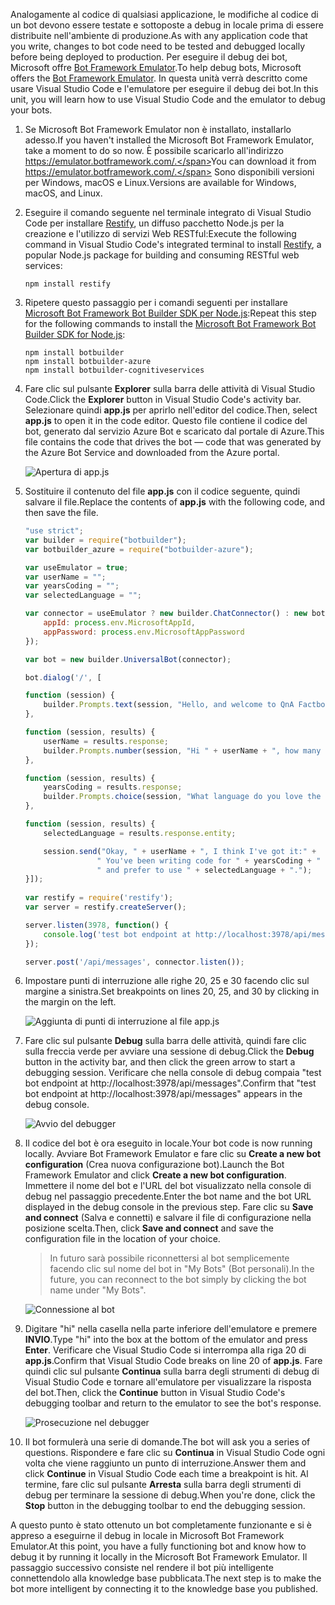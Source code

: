 <span data-ttu-id="f0c04-101">Analogamente al codice di qualsiasi applicazione, le modifiche al codice di un bot devono essere testate e sottoposte a debug in locale prima di essere distribuite nell'ambiente di produzione.</span><span class="sxs-lookup"><span data-stu-id="f0c04-101">As with any application code that you write, changes to bot code need to be tested and debugged locally before being deployed to production.</span></span> <span data-ttu-id="f0c04-102">Per eseguire il debug dei bot, Microsoft offre [Bot Framework Emulator](https://emulator.botframework.com/).</span><span class="sxs-lookup"><span data-stu-id="f0c04-102">To help debug bots, Microsoft offers the [Bot Framework Emulator](https://emulator.botframework.com/).</span></span> <span data-ttu-id="f0c04-103">In questa unità verrà descritto come usare Visual Studio Code e l'emulatore per eseguire il debug dei bot.</span><span class="sxs-lookup"><span data-stu-id="f0c04-103">In this unit, you will learn how to use Visual Studio Code and the emulator to debug your bots.</span></span>

1. <span data-ttu-id="f0c04-104">Se Microsoft Bot Framework Emulator non è installato, installarlo adesso.</span><span class="sxs-lookup"><span data-stu-id="f0c04-104">If you haven't installed the Microsoft Bot Framework Emulator, take a moment to do so now.</span></span> <span data-ttu-id="f0c04-105">È possibile scaricarlo all'indirizzo https://emulator.botframework.com/.</span><span class="sxs-lookup"><span data-stu-id="f0c04-105">You can download it from https://emulator.botframework.com/.</span></span> <span data-ttu-id="f0c04-106">Sono disponibili versioni per Windows, macOS e Linux.</span><span class="sxs-lookup"><span data-stu-id="f0c04-106">Versions are available for Windows, macOS, and Linux.</span></span>

1. <span data-ttu-id="f0c04-107">Eseguire il comando seguente nel terminale integrato di Visual Studio Code per installare [Restify](http://restify.com/), un diffuso pacchetto Node.js per la creazione e l'utilizzo di servizi Web RESTful:</span><span class="sxs-lookup"><span data-stu-id="f0c04-107">Execute the following command in Visual Studio Code's integrated terminal to install [Restify](http://restify.com/), a popular Node.js package for building and consuming RESTful web services:</span></span>

    ```
    npm install restify
    ```

1. <span data-ttu-id="f0c04-108">Ripetere questo passaggio per i comandi seguenti per installare [Microsoft Bot Framework Bot Builder SDK per Node.js](https://docs.microsoft.com/bot-framework/nodejs/bot-builder-nodejs-quickstart):</span><span class="sxs-lookup"><span data-stu-id="f0c04-108">Repeat this step for the following commands to install the [Microsoft Bot Framework Bot Builder SDK for Node.js](https://docs.microsoft.com/bot-framework/nodejs/bot-builder-nodejs-quickstart):</span></span>

    ```
    npm install botbuilder
    npm install botbuilder-azure
    npm install botbuilder-cognitiveservices
    ```

1. <span data-ttu-id="f0c04-109">Fare clic sul pulsante **Explorer** sulla barra delle attività di Visual Studio Code.</span><span class="sxs-lookup"><span data-stu-id="f0c04-109">Click the **Explorer** button in Visual Studio Code's activity bar.</span></span> <span data-ttu-id="f0c04-110">Selezionare quindi **app.js** per aprirlo nell'editor del codice.</span><span class="sxs-lookup"><span data-stu-id="f0c04-110">Then, select **app.js** to open it in the code editor.</span></span> <span data-ttu-id="f0c04-111">Questo file contiene il codice del bot, generato dal servizio Azure Bot e scaricato dal portale di Azure.</span><span class="sxs-lookup"><span data-stu-id="f0c04-111">This file contains the code that drives the bot — code that was generated by the Azure Bot Service and downloaded from the Azure portal.</span></span>

    ![Apertura di app.js](../media-draft/5-vs-select-index-js.png)

1. <span data-ttu-id="f0c04-113">Sostituire il contenuto del file **app.js** con il codice seguente, quindi salvare il file.</span><span class="sxs-lookup"><span data-stu-id="f0c04-113">Replace the contents of **app.js** with the following code, and then save the file.</span></span>

    ```JavaScript
    "use strict";
    var builder = require("botbuilder");
    var botbuilder_azure = require("botbuilder-azure");
    
    var useEmulator = true; 
    var userName = ""; 
    var yearsCoding = ""; 
    var selectedLanguage = "";
    
    var connector = useEmulator ? new builder.ChatConnector() : new botbuilder_azure.BotServiceConnector({
        appId: process.env.MicrosoftAppId,
        appPassword: process.env.MicrosoftAppPassword      
    });
    
    var bot = new builder.UniversalBot(connector);
    
    bot.dialog('/', [
    
    function (session) {
        builder.Prompts.text(session, "Hello, and welcome to QnA Factbot! What's your name?");
    },
    
    function (session, results) {
        userName = results.response;
        builder.Prompts.number(session, "Hi " + userName + ", how many years have you been writing code?"); 
    },
    
    function (session, results) {
        yearsCoding = results.response;
        builder.Prompts.choice(session, "What language do you love the most?", ["C#", "Python", "Node.js", "Visual FoxPro"]);
    },
    
    function (session, results) {
        selectedLanguage = results.response.entity;   
    
        session.send("Okay, " + userName + ", I think I've got it:" +
                    " You've been writing code for " + yearsCoding + " years," +
                    " and prefer to use " + selectedLanguage + ".");
    }]);
     
    var restify = require('restify');
    var server = restify.createServer();

    server.listen(3978, function() {
        console.log('test bot endpoint at http://localhost:3978/api/messages');
    });

    server.post('/api/messages', connector.listen());    
    ```

1. <span data-ttu-id="f0c04-114">Impostare punti di interruzione alle righe 20, 25 e 30 facendo clic sul margine a sinistra.</span><span class="sxs-lookup"><span data-stu-id="f0c04-114">Set breakpoints on lines 20, 25, and 30 by clicking in the margin on the left.</span></span>
 
    ![Aggiunta di punti di interruzione al file app.js](../media-draft/5-vs-add-breakpoints.png)

1. <span data-ttu-id="f0c04-116">Fare clic sul pulsante **Debug** sulla barra delle attività, quindi fare clic sulla freccia verde per avviare una sessione di debug.</span><span class="sxs-lookup"><span data-stu-id="f0c04-116">Click the **Debug** button in the activity bar, and then click the green arrow to start a debugging session.</span></span> <span data-ttu-id="f0c04-117">Verificare che nella console di debug compaia "test bot endpoint at http://localhost:3978/api/messages".</span><span class="sxs-lookup"><span data-stu-id="f0c04-117">Confirm that "test bot endpoint at http://localhost:3978/api/messages" appears in the debug console.</span></span>
 
    ![Avvio del debugger](../media-draft/5-vs-launch-debugger.png)

1. <span data-ttu-id="f0c04-119">Il codice del bot è ora eseguito in locale.</span><span class="sxs-lookup"><span data-stu-id="f0c04-119">Your bot code is now running locally.</span></span> <span data-ttu-id="f0c04-120">Avviare Bot Framework Emulator e fare clic su **Create a new bot configuration** (Crea nuova configurazione bot).</span><span class="sxs-lookup"><span data-stu-id="f0c04-120">Launch the Bot Framework Emulator and click **Create a new bot configuration**.</span></span> <span data-ttu-id="f0c04-121">Immettere il nome del bot e l'URL del bot visualizzato nella console di debug nel passaggio precedente.</span><span class="sxs-lookup"><span data-stu-id="f0c04-121">Enter the bot name and the bot URL displayed in the debug console in the previous step.</span></span> <span data-ttu-id="f0c04-122">Fare clic su **Save and connect** (Salva e connetti) e salvare il file di configurazione nella posizione scelta.</span><span class="sxs-lookup"><span data-stu-id="f0c04-122">Then, click **Save and connect** and save the configuration file in the location of your choice.</span></span>

    > <span data-ttu-id="f0c04-123">In futuro sarà possibile riconnettersi al bot semplicemente facendo clic sul nome del bot in "My Bots" (Bot personali).</span><span class="sxs-lookup"><span data-stu-id="f0c04-123">In the future, you can reconnect to the bot simply by clicking the bot name under "My Bots".</span></span>

    ![Connessione al bot](../media-draft/5-new-bot-configuration.png)

1. <span data-ttu-id="f0c04-125">Digitare "hi" nella casella nella parte inferiore dell'emulatore e premere **INVIO**.</span><span class="sxs-lookup"><span data-stu-id="f0c04-125">Type "hi" into the box at the bottom of the emulator and press **Enter**.</span></span> <span data-ttu-id="f0c04-126">Verificare che Visual Studio Code si interrompa alla riga 20 di **app.js**.</span><span class="sxs-lookup"><span data-stu-id="f0c04-126">Confirm that Visual Studio Code breaks on line 20 of **app.js**.</span></span> <span data-ttu-id="f0c04-127">Fare quindi clic sul pulsante **Continua** sulla barra degli strumenti di debug di Visual Studio Code e tornare all'emulatore per visualizzare la risposta del bot.</span><span class="sxs-lookup"><span data-stu-id="f0c04-127">Then, click the **Continue** button in Visual Studio Code's debugging toolbar and return to the emulator to see the bot's response.</span></span>
 
    ![Prosecuzione nel debugger](../media-draft/5-continue-debugging.png)

1. <span data-ttu-id="f0c04-129">Il bot formulerà una serie di domande.</span><span class="sxs-lookup"><span data-stu-id="f0c04-129">The bot will ask you a series of questions.</span></span> <span data-ttu-id="f0c04-130">Rispondere e fare clic su **Continua** in Visual Studio Code ogni volta che viene raggiunto un punto di interruzione.</span><span class="sxs-lookup"><span data-stu-id="f0c04-130">Answer them and click **Continue** in Visual Studio Code each time a breakpoint is hit.</span></span> <span data-ttu-id="f0c04-131">Al termine, fare clic sul pulsante **Arresta** sulla barra degli strumenti di debug per terminare la sessione di debug.</span><span class="sxs-lookup"><span data-stu-id="f0c04-131">When you're done, click the **Stop** button in the debugging toolbar to end the debugging session.</span></span>

<span data-ttu-id="f0c04-132">A questo punto è stato ottenuto un bot completamente funzionante e si è appreso a eseguirne il debug in locale in Microsoft Bot Framework Emulator.</span><span class="sxs-lookup"><span data-stu-id="f0c04-132">At this point, you have a fully functioning bot and know how to debug it by running it locally in the Microsoft Bot Framework Emulator.</span></span> <span data-ttu-id="f0c04-133">Il passaggio successivo consiste nel rendere il bot più intelligente connettendolo alla knowledge base pubblicata.</span><span class="sxs-lookup"><span data-stu-id="f0c04-133">The next step is to make the bot more intelligent by connecting it to the knowledge base you published.</span></span>